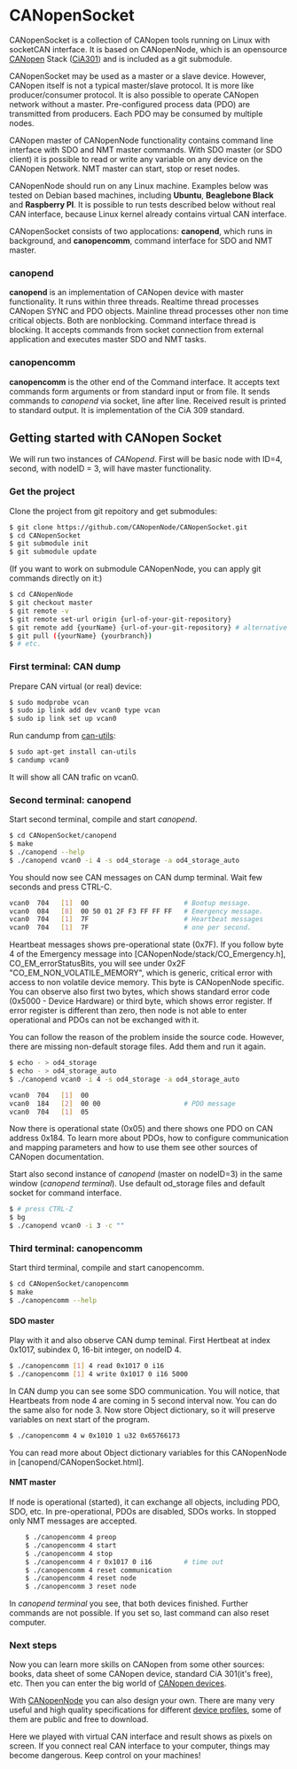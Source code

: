 CANopenSocket
=============

CANopenSocket is a collection of CANopen tools running on Linux with socketCAN interface.
It is based on CANopenNode, which is an opensource [CANopen](http://can-cia.org/) Stack
([CiA301](http://can-cia.org/standardization/technical-documents)) and is included as a git submodule.

CANopenSocket may be used as a master or a slave device. However, CANopen itself is not a
typical master/slave protocol. It is more like producer/consumer protocol. It is also
possible to operate CANopen network without a master. Pre-configured process data (PDO)
are transmitted from producers. Each PDO may be consumed by multiple nodes.

CANopen master of CANopenNode functionality contains command line interface with SDO and NMT master
commands. With SDO master (or SDO client) it is possible to read or write any variable on any device
on the CANopen Network. NMT master can start, stop or reset nodes.

CANopenNode should run on any Linux machine. Examples below was tested on Debian based machines,
including **Ubuntu**, **Beaglebone Black** and **Raspberry PI**. It is possible to run tests described
below without real CAN interface, because Linux kernel already contains virtual CAN interface.

CANopenSocket consists of two applocations: **canopend**, which runs in background, and
**canopencomm**, command interface for SDO and NMT master.


### canopend

**canopend** is an implementation of CANopen device with master functionality. It runs within three
threads. Realtime thread processes CANopen SYNC and PDO objects. Mainline thread processes other
non time critical objects. Both are nonblocking. Command interface thread is blocking. It accepts
commands from socket connection from external application and executes master SDO and NMT tasks.


### canopencomm
**canopencomm** is the other end of the Command interface. It accepts text commands form arguments
or from standard input or from file. It sends commands to *canopend* via socket, line after line.
Received result is printed to standard output. It is implementation of the CiA 309 standard.


Getting started with CANopen Socket
-----------------------------------

We will run two instances of *CANopend*. First will be basic node with ID=4,
second, with nodeID = 3, will have master functionality.


### Get the project

Clone the project from git repoitory and get submodules:
```bash
$ git clone https://github.com/CANopenNode/CANopenSocket.git
$ cd CANopenSocket
$ git submodule init
$ git submodule update
```

(If you want to work on submodule CANopenNode, you can apply git commands directly on it:)
```bash
$ cd CANopenNode
$ git checkout master
$ git remote -v
$ git remote set-url origin {url-of-your-git-repository}
$ git remote add {yourName} {url-of-your-git-repository} # alternative
$ git pull ({yourName} {yourbranch})
$ # etc.
```


### First terminal: CAN dump

Prepare CAN virtual (or real) device:
```bash
$ sudo modprobe vcan
$ sudo ip link add dev vcan0 type vcan
$ sudo ip link set up vcan0
```

Run candump from [can-utils](https://github.com/linux-can/can-utils):
```bash
$ sudo apt-get install can-utils
$ candump vcan0
```

It will show all CAN trafic on vcan0.


### Second terminal: canopend

Start second terminal, compile and start *canopend*.
```bash
$ cd CANopenSocket/canopend
$ make
$ ./canopend --help
$ ./canopend vcan0 -i 4 -s od4_storage -a od4_storage_auto
```

You should now see CAN messages on CAN dump terminal. Wait few seconds and
press CTRL-C.
```bash
vcan0  704   [1]  00                        # Bootup message.
vcan0  084   [8]  00 50 01 2F F3 FF FF FF   # Emergency message.
vcan0  704   [1]  7F                        # Heartbeat messages
vcan0  704   [1]  7F                        # one per second.
```

Heartbeat messages shows pre-operational state (0x7F). If you follow byte 4 of the
Emergency message into [CANopenNode/stack/CO_Emergency.h],
CO_EM_errorStatusBits, you will see under 0x2F "CO_EM_NON_VOLATILE_MEMORY",
which is generic, critical error with access to non volatile device memory.
This byte is CANopenNode specific. You can observe also first two bytes,
which shows standard error code (0x5000 - Device Hardware) or third byte,
which shows error register. If error register is different than zero, then
node is not able to enter operational and PDOs can not be exchanged with it.

You can follow the reason of the problem inside the source code. However,
there are missing non-default storage files. Add them and run it again.
```bash
$ echo - > od4_storage
$ echo - > od4_storage_auto
$ ./canopend vcan0 -i 4 -s od4_storage -a od4_storage_auto
```

```bash
vcan0  704   [1]  00
vcan0  184   [2]  00 00                     # PDO message
vcan0  704   [1]  05
```

Now there is operational state (0x05) and there shows one PDO on CAN
address 0x184. To learn more about PDOs, how to configure communication
and mapping parameters and how to use them see other sources of CANopen
documentation.

Start also second instance of *canopend* (master on nodeID=3) in the same
window (*canopend terminal*). Use default od_storage files and default
socket for command interface.
```bash
$ # press CTRL-Z
$ bg
$ ./canopend vcan0 -i 3 -c ""
```


### Third terminal: canopencomm

Start third terminal, compile and start canopencomm.
```bash
$ cd CANopenSocket/canopencomm
$ make
$ ./canopencomm --help
```

#### SDO master

Play with it and also observe CAN dump teminal. First Hertbeat at
index 0x1017, subindex 0, 16-bit integer, on nodeID 4.
```bash
$ ./canopencomm [1] 4 read 0x1017 0 i16
$ ./canopencomm [1] 4 write 0x1017 0 i16 5000
```

In CAN dump you can see some SDO communication. You will notice, that
Heartbeats from node 4 are coming in 5 second interval now. You can do
the same also for node 3. Now store Object dictionary, so it will preserve
variables on next start of the program.
```bash
$ ./canopencomm 4 w 0x1010 1 u32 0x65766173
```

You can read more about Object dictionary variables for this
CANopenNode in [canopend/CANopenSocket.html].


#### NMT master
If node is operational (started), it can exchange all objects, including
PDO, SDO, etc. In pre-operational, PDOs are disabled, SDOs works. In stopped
only NMT messages are accepted.
```bash
    $ ./canopencomm 4 preop
    $ ./canopencomm 4 start
    $ ./canopencomm 4 stop
    $ ./canopencomm 4 r 0x1017 0 i16 		# time out
    $ ./canopencomm 4 reset communication
    $ ./canopencomm 4 reset node
    $ ./canopencomm 3 reset node
```

In *canopend terminal* you see, that both devices finished. Further commands
are not possible. If you set so, last command can also reset computer.

### Next steps
Now you can learn more skills on CANopen from some other sources:
books, data sheet of some CANopen device, standard CiA 301(it's free), etc.
Then you can enter the big world of [CANopen devices](http://can-newsletter.org/hardware).

With [CANopenNode](https://github.com/CANopenNode/CANopenNode) you can also design your own.
There are many very useful and high quality specifications for different
[device profiles](http://www.can-cia.org/standardization/specifications/),
some of them are public and free to download.

Here we played with virtual CAN interface and result shows as pixels on
screen. If you connect real CAN interface to your computer, things may
become dangerous. Keep control on your machines!
